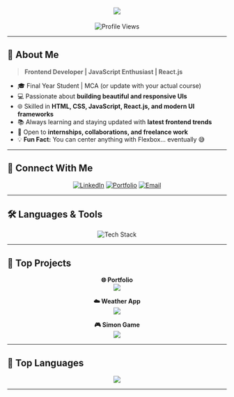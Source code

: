 <h1 align="center">
  <a href="https://git.io/typing-svg">
    <img src="https://readme-typing-svg.herokuapp.com/?lines=Hey+There!+👋;I'm+Chintu+Chavda!;Welcome+to+my+GitHub!&center=true&size=30&color=00C8FF">
  </a>
</h1>

<p align="center"> 
  <img src="https://komarev.com/ghpvc/?username=ChintuChavda&color=brightgreen" alt="Profile Views">
</p>

---

## 🚀 About Me

> **Frontend Developer | JavaScript Enthusiast | React.js**

- 🎓 Final Year Student | MCA (or update with your actual course)
- 💻 Passionate about **building beautiful and responsive UIs**
- 🌐 Skilled in **HTML, CSS, JavaScript, React.js, and modern UI frameworks**
- 📚 Always learning and staying updated with **latest frontend trends**
- 🤝 Open to **internships, collaborations, and freelance work**
- 💡 **Fun Fact:** You can center anything with Flexbox... eventually 😅

---

## 🔗 Connect With Me

<p align="center">
  <a href="https://www.linkedin.com/in/chintu-chavda"><img src="https://img.shields.io/badge/LinkedIn-0077B5?style=for-the-badge&logo=linkedin&logoColor=white" alt="LinkedIn"></a>
  <a href="https://chintu1823-portfolio.vercel.app/"><img src="https://img.shields.io/badge/Portfolio-000000?style=for-the-badge&logo=vercel&logoColor=white" alt="Portfolio"></a>
  <a href="mailto:chintuchavda1823@gmail.com"><img src="https://img.shields.io/badge/Gmail-D14836?style=for-the-badge&logo=gmail&logoColor=white" alt="Email"></a>
</p>

---

## 🛠️ Languages & Tools

<p align="center">
  <img src="https://skillicons.dev/icons?i=html,css,js,ts,react,mongodb,mysql,bootstrap,tailwind,git,github" alt="Tech Stack">
</p>

---

## 📌 Top Projects

<p align="center">
  <strong>🌐 Portfolio</strong><br>
  <a href="https://chintu1823-portfolio.vercel.app/"><img align="center" src="https://github-readme-stats.vercel.app/api/pin/?username=ChintuChavda&repo=Portfolio&theme=algolia&v=1"/></a>
</p>  

<p align="center">  
  <strong>☁️ Weather App</strong><br>
  <a href="https://weather-app-chi-mauve.vercel.app/"><img align="center" src="https://github-readme-stats.vercel.app/api/pin/?username=ChintuChavda&repo=Weather-App&theme=algolia&v=1"/></a>
</p>

<p align="center">  
  <strong>🎮 Simon Game</strong><br>
  <a href="https://chintuchavda.github.io/Simon-Game/"><img align="center" src="https://github-readme-stats.vercel.app/api/pin/?username=ChintuChavda&repo=Simon-Game&theme=algolia&v=1"/></a>
</p>

---

## 🚀 Top Languages

<p align="center">
  <img src="https://github-readme-stats.vercel.app/api/top-langs?username=ChintuChavda&layout=compact&theme=algolia&hide_border=true&langs_count=10" />
</p>


---
